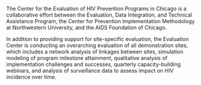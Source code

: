
The Center for the Evaluation of HIV Prevention Programs in Chicago is a collaborative effort between the Evaluation, Data Integration, and Technical Assistance Program, the Center for Prevention Implementation Methodology at Northwestern University, and the AIDS Foundation of Chicago.

In addition to providing support for site-specific evaluation, the Evaluation Center is conducting an overarching evaluation of all demonstration sites, which includes a network analysis of linkages between sites, simulation modeling of program milestone attainment, qualitative analysis of implementation challenges and successes, quarterly capacity-building webinars, and analysis of surveillance data to assess impact on HIV incidence over time.
